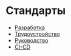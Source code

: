 # Стандарты

- [Разработка](./development/index.md)
- [Трудоустройство](./employment/index.md)
- [Руководство](./management/index.md)
- [CI-CD](./ci-cd/index.md)

